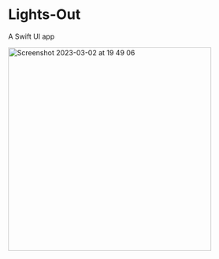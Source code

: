 # Lights-Out
 
 A Swift UI app 
 
 
 
<img width="412" alt="Screenshot 2023-03-02 at 19 49 06" src="https://user-images.githubusercontent.com/44137941/222603849-de7b7880-6321-4624-8f6b-e3fa2a5de2e5.png">
